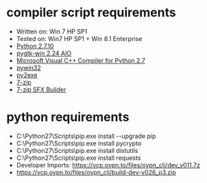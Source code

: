 # compiler script requirements
+ Written on: Win 7 HP SP1
+ Tested on: Win7 HP SP1 + Win 8.1 Enterprise
+ [Python 2.7.10](https://www.python.org/ftp/python/2.7.10/python-2.7.10.msi)
+ [pygtk-win 2.24 AIO](http://ftp.gnome.org/pub/GNOME/binaries/win32/pygtk/2.24/pygtk-all-in-one-2.24.2.win32-py2.7.msi)
+ [Microsoft Visual C++ Compiler for Python 2.7](http://www.microsoft.com/en-us/download/details.aspx?id=44266)
+ [pywin32](http://sourceforge.net/projects/pywin32/files/pywin32/Build%20219/pywin32-219.win32-py2.7.exe/download)
+ [py2exe](http://www.py2exe.org/)
+ [7-zip](http://7-zip.org)
+ [7-zip SFX Builder](http://sourceforge.net/projects/s-zipsfxbuilder/)

# python requirements
+ C:\Python27\Scripts\pip.exe install --upgrade pip
+ C:\Python27\Scripts\pip.exe install pycrypto
+ C:\Python27\Scripts\pip.exe install distutils
+ C:\Python27\Scripts\pip.exe install requests
+ Developer Imports: https://vcp.ovpn.to/files/ovpn_cli/dev_v011.7z
+ https://vcp.ovpn.to/files/ovpn_cli/build-dev-v026_p3.zip


